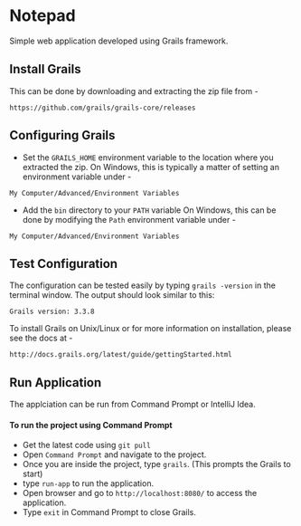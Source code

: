 # Notepad
Simple web application developed using Grails framework.

## Install Grails

This can be done by downloading and extracting the zip file from -
```
https://github.com/grails/grails-core/releases
```

## Configuring Grails

* Set the `GRAILS_HOME` environment variable to the location where you extracted the zip.
  On Windows, this is typically a matter of setting an environment variable under -
```
My Computer/Advanced/Environment Variables
```
* Add the `bin` directory to your `PATH` variable
  On Windows, this can be done by modifying the `Path` environment variable under -
```
My Computer/Advanced/Environment Variables
```

## Test Configuration
The configuration can be tested easily by typing `grails -version` in the terminal window. The output should look similar to this:
```
Grails version: 3.3.8
```
To install Grails on Unix/Linux or for more information on installation, please see the docs at -
```
http://docs.grails.org/latest/guide/gettingStarted.html
```

## Run Application
The applciation can be run from Command Prompt or IntelliJ Idea.

#### To run the project using Command Prompt
* Get the latest code using `git pull`
* Open `Command Prompt` and navigate to the project.
* Once you are inside the project, type `grails`. (This prompts the Grails to start)
* type `run-app` to run the application. 
* Open browser and go to `http://localhost:8080/` to access the application.
* Type `exit` in Command Prompt to close Grails.
